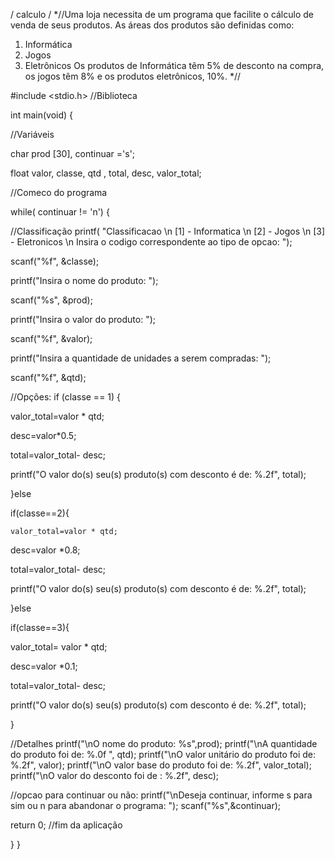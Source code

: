 / calculo /
*//Uma loja necessita de um programa que facilite o cálculo de venda de seus produtos.  As áreas dos produtos são definidas como: 
1) Informática  
2) Jogos
3) Eletrônicos  Os produtos de Informática têm 5% de desconto na compra, os jogos têm 8% e os produtos eletrônicos, 10%. 
*//

#include <stdio.h> //Biblioteca

int main(void)
 {

//Variáveis

   char prod [30], continuar ='s';

   float valor, classe, qtd , total, desc, valor_total;

//Comeco do programa


while( continuar != 'n')
{

//Classificação
   printf( "Classificacao \n [1] - Informatica \n [2] - Jogos \n [3] - Eletronicos \n Insira o codigo correspondente ao tipo de opcao:  ");

   scanf("%f", &classe);


   printf("Insira o nome do produto: ");

   scanf("%s", &prod);


   printf("Insira o valor do produto: ");

   scanf("%f", &valor);


   printf("Insira a quantidade de unidades a serem compradas: ");

   scanf("%f", &qtd);

//Opções:
   if (classe == 1)
    {

   valor_total=valor * qtd;

   desc=valor*0.5;

   total=valor_total- desc;


   printf("O valor do(s) seu(s) produto(s) com desconto é de: %.2f", total);

   }else

   if(classe==2){

    valor_total=valor * qtd;

   desc=valor *0.8;

   total=valor_total- desc;


   printf("O valor do(s) seu(s) produto(s) com desconto é de: %.2f", total);

   }else

   if(classe==3){

   valor_total= valor * qtd;

   desc=valor *0.1;

   total=valor_total- desc;

   printf("O valor do(s) seu(s) produto(s) com desconto é de: %.2f", total);

   }

//Detalhes
   printf("\nO nome do produto: %s",prod);
   printf("\nA quantidade do produto foi de: %.0f ", qtd);
   printf("\nO valor unitário do produto foi de: %.2f", valor);
   printf("\nO valor base do produto foi de: %.2f", valor_total);
   printf("\nO valor do desconto foi de : %.2f", desc);

//opcao para continuar ou não:
  printf("\nDeseja continuar, informe s para sim ou n para abandonar o programa: ");
            scanf("%s",&continuar);

return 0; //fim da aplicação

 }
 }
